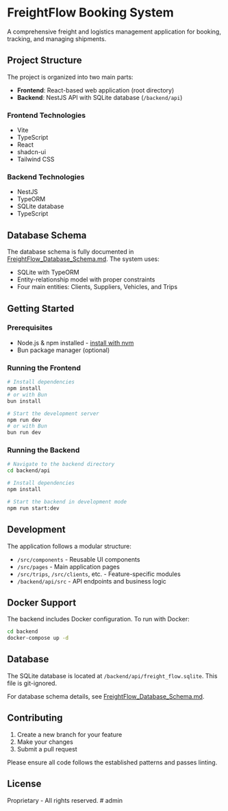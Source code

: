 # FreightFlow Booking System

A comprehensive freight and logistics management application for booking, tracking, and managing shipments.

## Project Structure

The project is organized into two main parts:

- **Frontend**: React-based web application (root directory)
- **Backend**: NestJS API with SQLite database (`/backend/api`)

### Frontend Technologies

- Vite
- TypeScript
- React
- shadcn-ui
- Tailwind CSS

### Backend Technologies

- NestJS
- TypeORM
- SQLite database
- TypeScript

## Database Schema

The database schema is fully documented in [FreightFlow_Database_Schema.md](./FreightFlow_Database_Schema.md). The system uses:

- SQLite with TypeORM
- Entity-relationship model with proper constraints
- Four main entities: Clients, Suppliers, Vehicles, and Trips

## Getting Started

### Prerequisites

- Node.js & npm installed - [install with nvm](https://github.com/nvm-sh/nvm#installing-and-updating)
- Bun package manager (optional)

### Running the Frontend

```sh
# Install dependencies
npm install
# or with Bun
bun install

# Start the development server
npm run dev
# or with Bun
bun run dev
```

### Running the Backend

```sh
# Navigate to the backend directory
cd backend/api

# Install dependencies
npm install

# Start the backend in development mode
npm run start:dev
```

## Development

The application follows a modular structure:

- `/src/components` - Reusable UI components
- `/src/pages` - Main application pages
- `/src/trips`, `/src/clients`, etc. - Feature-specific modules
- `/backend/api/src` - API endpoints and business logic

## Docker Support

The backend includes Docker configuration. To run with Docker:

```sh
cd backend
docker-compose up -d
```

## Database

The SQLite database is located at `/backend/api/freight_flow.sqlite`. This file is git-ignored.

For database schema details, see [FreightFlow_Database_Schema.md](./FreightFlow_Database_Schema.md).

## Contributing

1. Create a new branch for your feature
2. Make your changes
3. Submit a pull request

Please ensure all code follows the established patterns and passes linting.

## License

Proprietary - All rights reserved.
#   a d m i n  
 